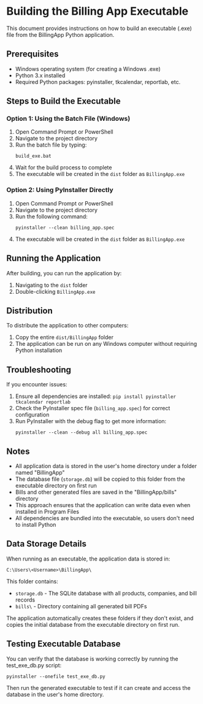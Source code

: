 # Building the Billing App Executable

This document provides instructions on how to build an executable (.exe) file from the BillingApp Python application.

## Prerequisites

- Windows operating system (for creating a Windows .exe)
- Python 3.x installed
- Required Python packages: pyinstaller, tkcalendar, reportlab, etc.

## Steps to Build the Executable

### Option 1: Using the Batch File (Windows)

1. Open Command Prompt or PowerShell
2. Navigate to the project directory
3. Run the batch file by typing:
   ```
   build_exe.bat
   ```
4. Wait for the build process to complete
5. The executable will be created in the `dist` folder as `BillingApp.exe`

### Option 2: Using PyInstaller Directly

1. Open Command Prompt or PowerShell
2. Navigate to the project directory
3. Run the following command:
   ```
   pyinstaller --clean billing_app.spec
   ```
4. The executable will be created in the `dist` folder as `BillingApp.exe`

## Running the Application

After building, you can run the application by:

1. Navigating to the `dist` folder
2. Double-clicking `BillingApp.exe`

## Distribution

To distribute the application to other computers:

1. Copy the entire `dist/BillingApp` folder
2. The application can be run on any Windows computer without requiring Python installation

## Troubleshooting

If you encounter issues:

1. Ensure all dependencies are installed: `pip install pyinstaller tkcalendar reportlab`
2. Check the PyInstaller spec file (`billing_app.spec`) for correct configuration
3. Run PyInstaller with the debug flag to get more information:
   ```
   pyinstaller --clean --debug all billing_app.spec
   ```

## Notes

- All application data is stored in the user's home directory under a folder named "BillingApp"
- The database file (`storage.db`) will be copied to this folder from the executable directory on first run
- Bills and other generated files are saved in the "BillingApp/bills" directory
- This approach ensures that the application can write data even when installed in Program Files
- All dependencies are bundled into the executable, so users don't need to install Python

## Data Storage Details

When running as an executable, the application data is stored in:
```
C:\Users\<Username>\BillingApp\
```

This folder contains:
- `storage.db` - The SQLite database with all products, companies, and bill records
- `bills\` - Directory containing all generated bill PDFs

The application automatically creates these folders if they don't exist, and copies the initial database from the executable directory on first run.

## Testing Executable Database

You can verify that the database is working correctly by running the test_exe_db.py script:

```
pyinstaller --onefile test_exe_db.py
```

Then run the generated executable to test if it can create and access the database in the user's home directory.